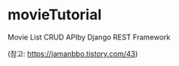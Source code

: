 # movieTutorial
 Movie List CRUD APIby Django REST Framework

(참고: https://jamanbbo.tistory.com/43)
